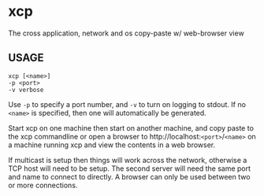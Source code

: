xcp
====

The cross application, network and os copy-paste w/ web-browser view

USAGE
-----

    xcp [<name>]
    -p <port>
    -v verbose

Use `-p` to specify a port number, and `-v` to turn on logging to stdout. If no `<name>` is specified, then one will automatically be generated.

Start xcp on one machine then start on another machine, and copy paste to the xcp commandline or open a browser to http://localhost:`<port>`/`<name>` on a machine running xcp and view the contents in a web browser.

If multicast is setup then things will work across the network, otherwise a TCP host will need to be setup. The second server will need the same port and name to connect to directly. A browser can only be used between two or more connections.